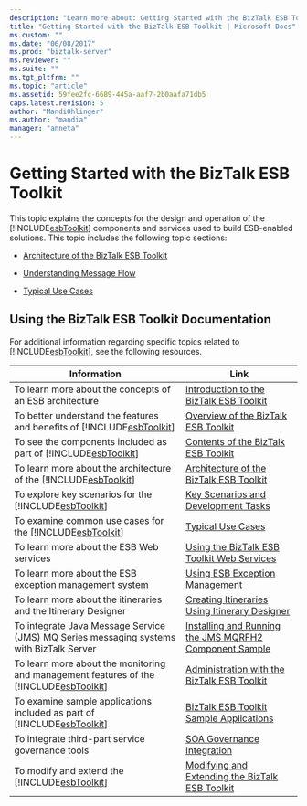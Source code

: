 ```yaml
---
description: "Learn more about: Getting Started with the BizTalk ESB Toolkit"
title: "Getting Started with the BizTalk ESB Toolkit | Microsoft Docs"
ms.custom: ""
ms.date: "06/08/2017"
ms.prod: "biztalk-server"
ms.reviewer: ""
ms.suite: ""
ms.tgt_pltfrm: ""
ms.topic: "article"
ms.assetid: 59fee2fc-6689-445a-aaf7-2b0aafa71db5
caps.latest.revision: 5
author: "MandiOhlinger"
ms.author: "mandia"
manager: "anneta"
---
```

# Getting Started with the BizTalk ESB Toolkit
This topic explains the concepts for the design and operation of the [!INCLUDE[esbToolkit](../includes/esbtoolkit-md.md)] components and services used to build ESB-enabled solutions. This topic includes the following topic sections:  

-   [Architecture of the BizTalk ESB Toolkit](../esb-toolkit/architecture-of-the-biztalk-esb-toolkit.md)  

-   [Understanding Message Flow](../esb-toolkit/understanding-message-flow.md)  

-   [Typical Use Cases](../esb-toolkit/typical-use-cases.md)  

## Using the BizTalk ESB Toolkit Documentation  
 For additional information regarding specific topics related to [!INCLUDE[esbToolkit](../includes/esbtoolkit-md.md)], see the following resources.  


|                                                      Information                                                       |                                                                Link                                                                |
|------------------------------------------------------------------------------------------------------------------------|------------------------------------------------------------------------------------------------------------------------------------|
|                                To learn more about the concepts of an ESB architecture                                 |                [Introduction to the BizTalk ESB Toolkit](../esb-toolkit/introduction-to-the-biztalk-esb-toolkit.md)                |
|         To better understand the features and benefits of [!INCLUDE[esbToolkit](../includes/esbtoolkit-md.md)]         |                    [Overview of the BizTalk ESB Toolkit](../esb-toolkit/overview-of-the-biztalk-esb-toolkit.md)                    |
|             To see the components included as part of [!INCLUDE[esbToolkit](../includes/esbtoolkit-md.md)]             |                    [Contents of the BizTalk ESB Toolkit](../esb-toolkit/contents-of-the-biztalk-esb-toolkit.md)                    |
|            To learn more about the architecture of the [!INCLUDE[esbToolkit](../includes/esbtoolkit-md.md)]            |                [Architecture of the BizTalk ESB Toolkit](../esb-toolkit/architecture-of-the-biztalk-esb-toolkit.md)                |
|                 To explore key scenarios for the [!INCLUDE[esbToolkit](../includes/esbtoolkit-md.md)]                  |                    [Key Scenarios and Development Tasks](../esb-toolkit/key-scenarios-and-development-tasks.md)                    |
|                To examine common use cases for the [!INCLUDE[esbToolkit](../includes/esbtoolkit-md.md)]                |                                      [Typical Use Cases](../esb-toolkit/typical-use-cases.md)                                      |
|                                        To learn more about the ESB Web services                                        |             [Using the BizTalk ESB Toolkit Web Services](../esb-toolkit/using-the-biztalk-esb-toolkit-web-services.md)             |
|                                To learn more about the ESB exception management system                                 |                         [Using ESB Exception Management](../esb-toolkit/using-esb-exception-management.md)                         |
|                             To learn more about the itineraries and the Itinerary Designer                             |          [Creating Itineraries Using Itinerary Designer](../esb-toolkit/creating-itineraries-using-itinerary-designer.md)          |
|                To integrate Java Message Service (JMS) MQ Series messaging systems with BizTalk Server                 | [Installing and Running the JMS MQRFH2 Component Sample](../esb-toolkit/installing-and-running-the-jms-mqrfh2-component-sample.md) |
| To learn more about the monitoring and management features of the [!INCLUDE[esbToolkit](../includes/esbtoolkit-md.md)] |            [Administration with the BizTalk ESB Toolkit](../esb-toolkit/administration-with-the-biztalk-esb-toolkit.md)            |
|        To examine sample applications included as part of [!INCLUDE[esbToolkit](../includes/esbtoolkit-md.md)]         |                [BizTalk ESB Toolkit Sample Applications](../esb-toolkit/biztalk-esb-toolkit-sample-applications.md)                |
|                                    To integrate third-part service governance tools                                    |                             [SOA Governance Integration](../esb-toolkit/soa-governance-integration.md)                             |
|                     To modify and extend the [!INCLUDE[esbToolkit](../includes/esbtoolkit-md.md)]                      |        [Modifying and Extending the BizTalk ESB Toolkit](../esb-toolkit/modifying-and-extending-the-biztalk-esb-toolkit.md)        |

